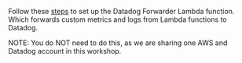 Follow these [steps](https://docs.datadoghq.com/integrations/amazon_web_services/?tab=allpermissions#set-up-the-datadog-lambda-function) to set up the Datadog Forwarder Lambda function. Which forwards custom metrics and logs from Lambda functions to Datadog.



NOTE: You do NOT need to do this, as we are sharing one AWS and Datadog account in this workshop.